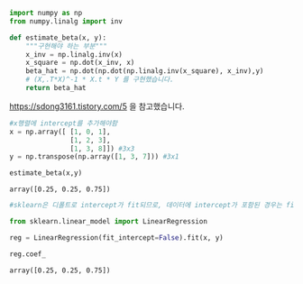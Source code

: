 ```python
import numpy as np
from numpy.linalg import inv 

def estimate_beta(x, y):
    """구현해야 하는 부분"""
    x_inv = np.linalg.inv(x)
    x_square = np.dot(x_inv, x)
    beta_hat = np.dot(np.dot(np.linalg.inv(x_square), x_inv),y)
    # (X,.T*X)^-1 * X.t * Y 를 구현했습니다.
    return beta_hat
```

https://sdong3161.tistory.com/5 을 참고했습니다.


```python
#x행렬에 intercept를 추가해야함
x = np.array([ [1, 0, 1],
               [1, 2, 3],
               [1, 3, 8]]) #3x3
y = np.transpose(np.array([1, 3, 7])) #3x1
```


```python
estimate_beta(x,y)
```




    array([0.25, 0.25, 0.75])




```python
#sklearn은 디폴트로 intercept가 fit되므로, 데이터에 intercept가 포함된 경우는 fit_intercept=False로 해야함
```


```python
from sklearn.linear_model import LinearRegression
```


```python
reg = LinearRegression(fit_intercept=False).fit(x, y)
```


```python
reg.coef_
```




    array([0.25, 0.25, 0.75])


